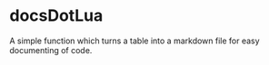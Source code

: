 # docsDotLua
A simple function which turns a table into a markdown file for easy documenting of code.
